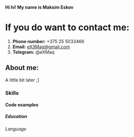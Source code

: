 **Hi hi! My name is Maksim Eskov**
# If you do want to contact me: 
1. **Phone number:** +375 25 5033466
2. **Email:** eX3Maq@gmail.com 
3. **Telegram:** @eXMaq
## About me: 
A little bit later ;]
### Skills
#### Code examples
##### Education
###### Language